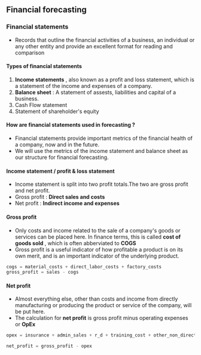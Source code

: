 
## Financial forecasting

### Financial statements
- Records that outline the financial activities of a business, an individual or any other entity and provide an excellent format for reading and comparison

#### Types of financial statements
1. **Income statements** , also known as a profit and loss statement, which is a statement of the income and expenses of a company.
2.  **Balance sheet** : A statement of assests, liabilities and capital of a business.
3. Cash Flow statement
4. Statement of shareholder's equity

#### How are financial statements used in forecasting ?
- Financial statements provide important metrics of the financial health of a company, now and in the future.
- We will use the metrics of the income statement and balance sheet as our structure for financial forecasting.

#### Income statement / profit & loss statement
- Income statement is split into two profit totals.The two are gross profit and net profit.
- Gross profit : **Direct sales and costs**
- Net profit : **Indirect income and expenses**

#### Gross profit
- Only costs and income related to the sale of a company's goods or services can be placed here. In finance terms, this is called **cost of goods sold** , which is often abberviated to **COGS**
- Gross profit is a useful indicator of how profitable a product is on its own merit, and is an important indicator of the underlying product.

```python
cogs = material_costs + direct_labor_costs + factory_costs
gross_profit = sales - cogs
```

#### Net profit
- Almost everything else, other than costs and income from directly manufacturing or producing the product or service of the company, will be put here.
- The calculation for **net profit** is gross profit minus operating expenses or **OpEx**

```python
opex = insurance + admin_sales + r_d + training_cost + other_non_direct_costs

net_profit = gross_profit - opex
```



